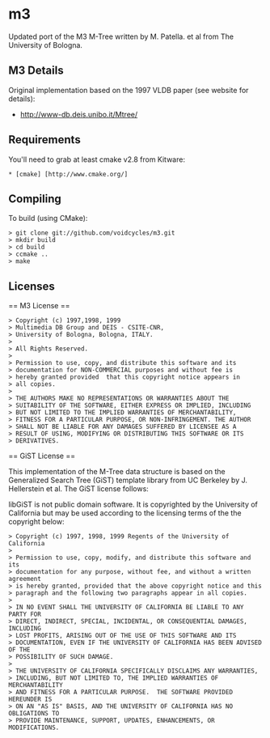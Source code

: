 m3
==

Updated port of the M3 M-Tree written by M. Patella. et al from The University of Bologna.

M3 Details
-------------------

Original implementation based on the 1997 VLDB paper (see website for details):

* http://www-db.deis.unibo.it/Mtree/

Requirements
-------------------

You'll need to grab at least cmake v2.8 from Kitware:

    * [cmake] [http://www.cmake.org/]


Compiling
------------------

To build (using CMake):

	> git clone git://github.com/voidcycles/m3.git
	> mkdir build
	> cd build
	> ccmake ..
	> make

Licenses
------------------

== M3 License ==
                                                                  
	> Copyright (c) 1997,1998, 1999                                      
	> Multimedia DB Group and DEIS - CSITE-CNR,                          
	> University of Bologna, Bologna, ITALY.                             
	>                                                                 
	> All Rights Reserved.                                              
	>                                                                
	> Permission to use, copy, and distribute this software and its     
	> documentation for NON-COMMERCIAL purposes and without fee is       
	> hereby granted provided  that this copyright notice appears in     
	> all copies.                                                        
	>                                                                 
	> THE AUTHORS MAKE NO REPRESENTATIONS OR WARRANTIES ABOUT THE        
	> SUITABILITY OF THE SOFTWARE, EITHER EXPRESS OR IMPLIED, INCLUDING  
	> BUT NOT LIMITED TO THE IMPLIED WARRANTIES OF MERCHANTABILITY,      
	> FITNESS FOR A PARTICULAR PURPOSE, OR NON-INFRINGEMENT. THE AUTHOR  
	> SHALL NOT BE LIABLE FOR ANY DAMAGES SUFFERED BY LICENSEE AS A      
	> RESULT OF USING, MODIFYING OR DISTRIBUTING THIS SOFTWARE OR ITS    
	> DERIVATIVES.                                                       
                                                                    
== GiST License ==

This implementation of the M-Tree data structure is based on the
Generalized Search Tree (GiST) template library from UC Berkeley by
J. Hellerstein et al. The GiST license follows:

libGiST is not public domain software.  It is copyrighted by the
University of California but may be used according to the licensing
terms of the the copyright below:

	> Copyright (c) 1997, 1998, 1999 Regents of the University of California
	> 
	> Permission to use, copy, modify, and distribute this software and its
	> documentation for any purpose, without fee, and without a written agreement
	> is hereby granted, provided that the above copyright notice and this
	> paragraph and the following two paragraphs appear in all copies.
	> 
	> IN NO EVENT SHALL THE UNIVERSITY OF CALIFORNIA BE LIABLE TO ANY PARTY FOR
	> DIRECT, INDIRECT, SPECIAL, INCIDENTAL, OR CONSEQUENTIAL DAMAGES, INCLUDING
	> LOST PROFITS, ARISING OUT OF THE USE OF THIS SOFTWARE AND ITS
	> DOCUMENTATION, EVEN IF THE UNIVERSITY OF CALIFORNIA HAS BEEN ADVISED OF THE
	> POSSIBILITY OF SUCH DAMAGE.
	> 
	> THE UNIVERSITY OF CALIFORNIA SPECIFICALLY DISCLAIMS ANY WARRANTIES,
	> INCLUDING, BUT NOT LIMITED TO, THE IMPLIED WARRANTIES OF MERCHANTABILITY
	> AND FITNESS FOR A PARTICULAR PURPOSE.  THE SOFTWARE PROVIDED HEREUNDER IS
	> ON AN "AS IS" BASIS, AND THE UNIVERSITY OF CALIFORNIA HAS NO OBLIGATIONS TO
	> PROVIDE MAINTENANCE, SUPPORT, UPDATES, ENHANCEMENTS, OR MODIFICATIONS.

